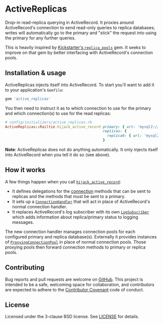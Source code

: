 # ActiveReplicas

Drop-in read-replica querying in ActiveRecord. It proxies around ActiveRecord's connection to send read-only queries to replica databases; writes will automatically go to the primary and "stick" the request into using the primary for any further queries.

This is heavily inspired by [Kickstarter's `replica_pools`](https://github.com/kickstarter/replica_pools) gem. It seeks to improve on that gem by better interfacing with ActiveRecord's connection pools.

## Installation & usage

ActiveReplicas injects itself into ActiveRecord. To start you'll want to add it to your application's `Gemfile`:

```ruby
gem 'active_replicas'
```

You then need to instruct it as to which connection to use for the primary and which connection(s) to use for the read replicas:

```ruby
# config/initializers/active_replicas.rb
ActiveReplicas::Railtie.hijack_active_record primary: { url: 'mysql2://user@primary/my_app' },
                                             replicas: {
                                               replica0: { url: 'mysql2://user@replica/my_app' }
                                             }
```

**Note**: ActiveReplicas does not do anything automatically. It only injects itself into ActiveRecord when you tell it do so (see above).

## How it works

A few things happen when you call [`hijack_active_record`](http://www.rubydoc.info/github/dirk/active_replicas/master/ActiveReplicas/Railtie#hijack_active_record-class_method):

- It defines delegations for the [connection](http://api.rubyonrails.org/classes/ActiveRecord/ConnectionAdapters.html) methods that can be sent to replicas and the methods that must be sent to a primary.
- It sets up a [`ConnectionHandler`](http://www.rubydoc.info/github/dirk/active_replicas/master/ActiveReplicas/Rails4/ConnectionHandler) that will act in place of ActiveRecord's normal connection handler.
- It replaces ActiveRecord's log subscriber with its own [`LogSubscriber`](http://www.rubydoc.info/github/dirk/active_replicas/master/ActiveReplicas/LogSubscriber) which adds information about replica/primary status to logging messages.

The new connection handler manages connection pools for each configured primary and replica database(s). Externally it provides instances of [`ProxyingConnectionPool`](http://www.rubydoc.info/github/dirk/active_replicas/master/ActiveReplicas/ProxyingConnectionPool) in place of normal connection pools. Those proxying pools then forward connection methods to primary or replica pools.

## Contributing

Bug reports and pull requests are welcome on [GitHub][]. This project is intended to be a safe, welcoming space for collaboration, and contributors are expected to adhere to the [Contributor Covenant](http://contributor-covenant.org) code of conduct.

[GitHub]: https://github.com/dirk/active_replicas

## License

Licensed under the 3-clause BSD license. See [LICENSE](LICENSE) for details.
